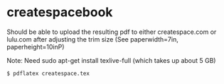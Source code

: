 # createspacebook

Should be able to upload the resulting pdf to either createspace.com or 
lulu.com after adjusting the trim size (See paperwidth=7in, paperheight=10inP)

Note: Need sudo apt-get install texlive-full (which takes up about 5 GB)

```
$ pdflatex createspace.tex
```
